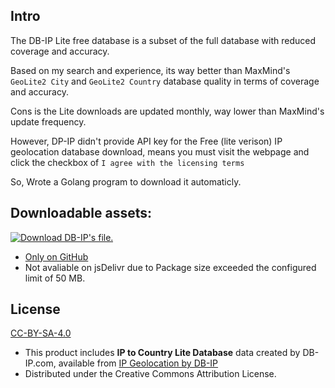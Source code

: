 ## Intro

The DB-IP Lite free database is a subset of the full database with reduced coverage and accuracy.

Based on my search and experience, its way better than MaxMind's `GeoLite2 City` and `GeoLite2 Country` database quality in terms of coverage and accuracy.

Cons is the Lite downloads are updated monthly, way lower than MaxMind's update frequency.

However, DP-IP didn't provide API key for the Free (lite verison) IP geolocation database download, means you must visit the webpage and click the checkbox of `I agree with the licensing terms`

So, Wrote a Golang program to download it automaticly. 

## Downloadable assets:
[![Download DB-IP's file.](https://github.com/MaurUppi/downloader/actions/workflows/downlaoder.yml/badge.svg?branch=main)](https://github.com/MaurUppi/downloader/actions/workflows/downlaoder.yml)
- [Only on GitHub](https://github.com/MaurUppi/downloader/releases)
- Not avaliable on jsDelivr due to Package size exceeded the configured limit of 50 MB.


## License

[CC-BY-SA-4.0](https://creativecommons.org/licenses/by-sa/4.0/)

- This product includes **IP to Country Lite Database** data created by DB-IP.com, available from [IP Geolocation by DB-IP](https://db-ip.com)
- Distributed under the Creative Commons Attribution License.
